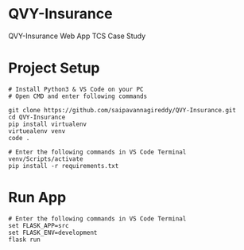 
# QVY-Insurance
QVY-Insurance Web App TCS Case Study

# Project Setup

    # Install Python3 & VS Code on your PC
    # Open CMD and enter following commands
    
    git clone https://github.com/saipavannagireddy/QVY-Insurance.git
    cd QVY-Insurance
    pip install virtualenv
    virtuealenv venv
    code .
    
    # Enter the following commands in VS Code Terminal
    venv/Scripts/activate
    pip install -r requirements.txt
    
# Run App

    # Enter the following commands in VS Code Terminal
    set FLASK_APP=src
    set FLASK_ENV=development
    flask run
